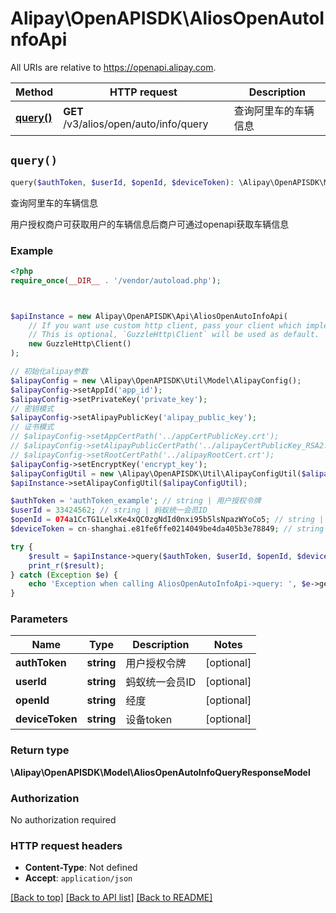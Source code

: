 # Alipay\OpenAPISDK\AliosOpenAutoInfoApi

All URIs are relative to https://openapi.alipay.com.

Method | HTTP request | Description
------------- | ------------- | -------------
[**query()**](AliosOpenAutoInfoApi.md#query) | **GET** /v3/alios/open/auto/info/query | 查询阿里车的车辆信息


## `query()`

```php
query($authToken, $userId, $openId, $deviceToken): \Alipay\OpenAPISDK\Model\AliosOpenAutoInfoQueryResponseModel
```

查询阿里车的车辆信息

用户授权商户可获取用户的车辆信息后商户可通过openapi获取车辆信息

### Example

```php
<?php
require_once(__DIR__ . '/vendor/autoload.php');



$apiInstance = new Alipay\OpenAPISDK\Api\AliosOpenAutoInfoApi(
    // If you want use custom http client, pass your client which implements `GuzzleHttp\ClientInterface`.
    // This is optional, `GuzzleHttp\Client` will be used as default.
    new GuzzleHttp\Client()
);

// 初始化alipay参数
$alipayConfig = new \Alipay\OpenAPISDK\Util\Model\AlipayConfig();
$alipayConfig->setAppId('app_id');
$alipayConfig->setPrivateKey('private_key');
// 密钥模式
$alipayConfig->setAlipayPublicKey('alipay_public_key');
// 证书模式
// $alipayConfig->setAppCertPath('../appCertPublicKey.crt');
// $alipayConfig->setAlipayPublicCertPath('../alipayCertPublicKey_RSA2.crt');
// $alipayConfig->setRootCertPath('../alipayRootCert.crt');
$alipayConfig->setEncryptKey('encrypt_key');
$alipayConfigUtil = new \Alipay\OpenAPISDK\Util\AlipayConfigUtil($alipayConfig);
$apiInstance->setAlipayConfigUtil($alipayConfigUtil);

$authToken = 'authToken_example'; // string | 用户授权令牌
$userId = 33424562; // string | 蚂蚁统一会员ID
$openId = 074a1CcTG1LelxKe4xQC0zgNdId0nxi95b5lsNpazWYoCo5; // string | 经度
$deviceToken = cn-shanghai.e81fe6ffe0214049be4da405b3e78849; // string | 设备token

try {
    $result = $apiInstance->query($authToken, $userId, $openId, $deviceToken);
    print_r($result);
} catch (Exception $e) {
    echo 'Exception when calling AliosOpenAutoInfoApi->query: ', $e->getMessage(), PHP_EOL;
}
```

### Parameters

Name | Type | Description  | Notes
------------- | ------------- | ------------- | -------------
 **authToken** | **string**| 用户授权令牌 | [optional]
 **userId** | **string**| 蚂蚁统一会员ID | [optional]
 **openId** | **string**| 经度 | [optional]
 **deviceToken** | **string**| 设备token | [optional]

### Return type

**\Alipay\OpenAPISDK\Model\AliosOpenAutoInfoQueryResponseModel**

### Authorization

No authorization required

### HTTP request headers

- **Content-Type**: Not defined
- **Accept**: `application/json`

[[Back to top]](#) [[Back to API list]](../../README.md#api-endpoints)
[[Back to README]](../../README.md)
